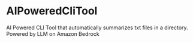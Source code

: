 # AIPoweredCliTool
AI Powered CLI Tool that automatically summarizes txt files in a directory. Powered by LLM on Amazon Bedrock

